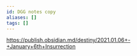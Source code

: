 ```yaml
---
id: DGG notes copy
aliases: []
tags: []
---
```

https://publish.obsidian.md/destiny/2021.01.06+-+January+6th+Insurrection
